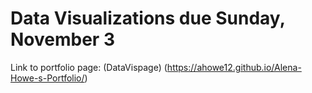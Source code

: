 # Data Visualizations due Sunday, November 3
Link to portfolio page: (DataVispage) (https://ahowe12.github.io/Alena-Howe-s-Portfolio/)
